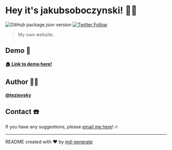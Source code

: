 # Hey it's jakubsoboczynski! 🖖🏼

![GitHub package.json version](https://img.shields.io/github/package-json/v/teziovsky/jakubsoboczynski-next-v1) [![Twitter Follow](https://img.shields.io/twitter/follow/teziovsky?style=social)](https://www.twitter.com/teziovsky)

> My own website.

## Demo 👀

#### [🏠 Link to demo here!](https://www.jakubsoboczynski.pl/)

## Author 🙎🏼‍

#### [@teziovsky](https://www.github.com/teziovsky)

## Contact ☎️

If you have any suggestions, please [email me here](mailto:teziovsky@gmail.com)! 🔥

---

README created with ❤️ by [md-generate](https://www.npmjs.com/package/md-generate)
